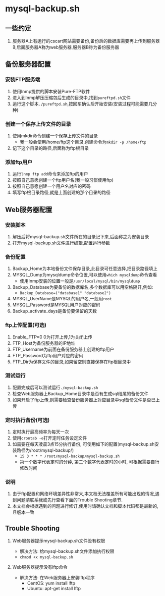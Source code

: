 # mysql-backup.sh

## 一些约定
1. 服务器A上有运行的cscart网站需要备份,备份后的数据库需要再上传到服务器B,后面服务器A称为web服务器,服务器B称为备份服务器

## 备份服务器配置

### 安装FTP服务端
1. 使用lnmp提供的脚本安装Pure-FTP软件
1. 进入到lnmp解压压缩包后生成的目录中,找到`pureftpd.sh`文件
1. 运行这个脚本`./pureftpd.sh`,按回车确认后开始安装(安装过程可能需要几分种)

### 创建一个保存上传文件的目录
1. 使用mkdir命令创建一个保存上传文件的目录
    * 我一般会使用/home/ftp这个目录,创建命令为`mkdir -p /home/ftp`
1. 记下这个目录的路径,后面称为ftp根目录

### 添加ftp用户
1. 运行`lnmp ftp add`命令来添加ftp的用户
1. 按照自己意愿创建一个ftp用户名(我一般习惯使用ftp)
1. 按照自己意愿创建一个用户名对应的密码
1. 填写ftp根目录路径,就是上面创建的那个目录的路径

## Web服务器配置

### 安装脚本
1. 解压后将mysql-backup.sh文件所在的目录记下来,后面称之为安装目录
1. 打开mysql-backup.sh文件进行编辑,配置运行参数

### 备份配置
1. Backup_Home为本地备份文件保存目录,此目录可任意选择,把目录路径填上
1. MYSQL_Dump为mysqldump命令位置,可以使用`which mysqldump`命令查看
    * 使用lnmp安装的位置一般是`/usr/local/mysql/bin/mysqldump`
1. Backup_Database为要备份的数据库名,多个数据库可以用空格隔开,例如:
    * `Backup_Database=("database1" "database2")`
1. MYSQL_UserName是MYSQL的用户名,一般用`root`
1. MYSQL_Password是MYSQL用户对应的密码
1. Backup_activate_days是备份要保留的天数

### ftp上传配置(可选)
1. Enable_FTP=0 0为打开上传,1为关闭上传
1. FTP_Host为备份服务器的IP地址
1. FTP_Username为前面在备份服务器上创建的ftp用户
1. FTP_Password为ftp用户对应的密码
1. FTP_Dir为保存文件的目录,如果留空则直接保存在ftp根目录中

### 测试运行
1. 配置完成后可以测试运行`./mysql-backup.sh`
1. 检查Web服务器上Backup_Home目录中是否有生成sql结尾的备份文件
1. 如果开启了ftp上传,则需要检查备份服务器上对应目录中sql备份文件是否已上传

### 定时执行备份(可选)
1. 定时执行最高频率为每天一次
1. 使用`crontab -e`打开定时任务设定文件
1. 如需要在每天凌晨3点15分执行备份, 可使用如下的配置(mysql-backup.sh安装路径为/root/mysql-backup/)
    * `15 3 * * * /root/mysql-backup/mysql-backup.sh`
    * 第一个数字代表定时的分钟, 第二个数字代表定时的小时, 可根据需要自行修改时间

### 说明
1. 由于ftp配置和网络环境差异性非常大,本文档无法覆盖所有可能出现的情况,遇到问题清联系我或先行查看下面的Trouble Shooting章节.
1. 本文档会根据遇到的问题进行修订,使用时请确认文档和脚本代码都是最新的,且版本一致

## Trouble Shooting

1. Web服务器提示mysql-backup.sh文件没有权限
    * 解决方法: 给mysql-backup.sh文件添加执行权限
    * `chmod +x mysql-backup.sh`

1. Web服务器提示没有lftp命令
    * 解决方法: 在Web服务器上安装lftp程序
        * CentOS: yum install lftp
        * Ubuntu: apt-get install lftp

